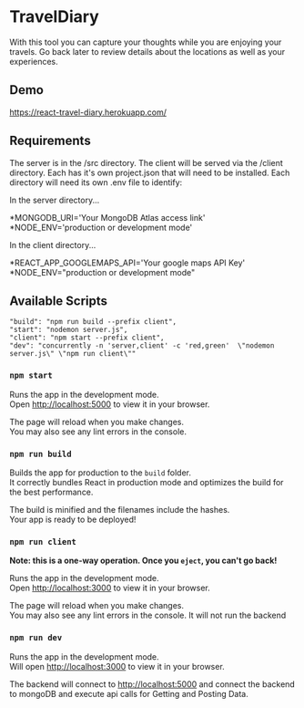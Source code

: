 # TravelDiary

With this tool you can capture your thoughts while you are enjoying your travels.  Go back later to review details about the locations as well as your experiences.

## Demo

https://react-travel-diary.herokuapp.com/

## Requirements

The server is in the /src directory.  The client will be served via the /client directory.  Each has it's own project.json that will need to be installed.  Each directory will need its own .env file to identify:

In the server directory...

*MONGODB_URI='Your MongoDB Atlas access link'
*NODE_ENV='production or development mode'

In the client directory...

*REACT_APP_GOOGLEMAPS_API='Your google maps API Key'
*NODE_ENV="production or development mode"

## Available Scripts

    "build": "npm run build --prefix client",
    "start": "nodemon server.js",
    "client": "npm start --prefix client",
    "dev": "concurrently -n 'server,client' -c 'red,green'  \"nodemon server.js\" \"npm run client\""
### `npm start`

Runs the app in the development mode.\
Open [http://localhost:5000](http://localhost:5000) to view it in your browser.

The page will reload when you make changes.\
You may also see any lint errors in the console.

### `npm run build`

Builds the app for production to the `build` folder.\
It correctly bundles React in production mode and optimizes the build for the best performance.

The build is minified and the filenames include the hashes.\
Your app is ready to be deployed!

### `npm run client`

**Note: this is a one-way operation. Once you `eject`, you can't go back!**

Runs the app in the development mode.\
Open [http://localhost:3000](http://localhost:3000) to view it in your browser.

The page will reload when you make changes.\
You may also see any lint errors in the console. 
It will not run the backend

### `npm run dev`

Runs the app in the development mode.\
Will open [http://localhost:3000](http://localhost:3000) to view it in your browser.

The backend will connect to  [http://localhost:5000](http://localhost:5000) and connect the backend to mongoDB and execute api calls for Getting and Posting Data.